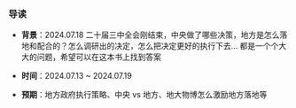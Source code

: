### 导读

-  **背景**：2024.07.18 二十届三中全会刚结束，中央做了哪些决策，地方是怎么落地和配合的？怎么调研出的决定，怎么把决定更好的执行下去... 都是一个个大大的问题，希望可以在这本书上找到答案
  
-  **时间**：2024.07.13 ~ 2024.07.19
  
-  **预期**：地方政府执行策略、中央 vs 地方、地大物博怎么激励地方落地等





